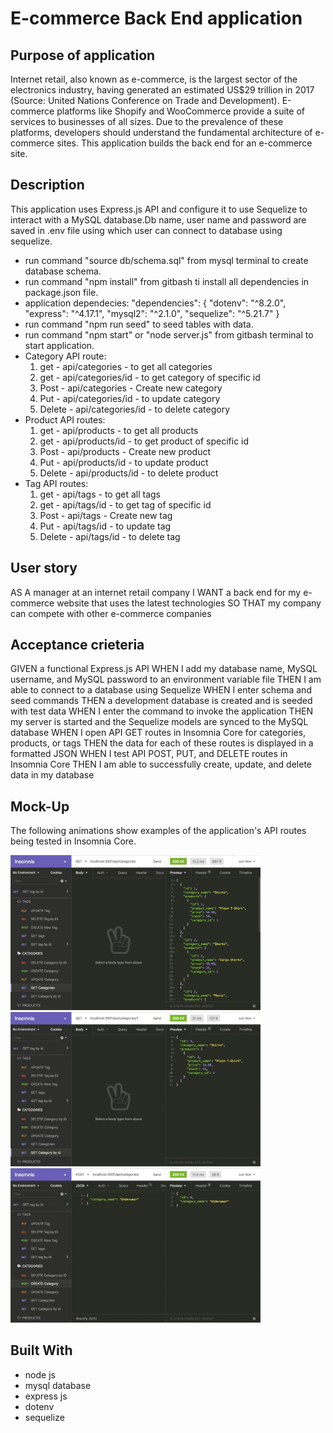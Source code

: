 # E-commerce Back End application

## Purpose of application
Internet retail, also known as e-commerce, is the largest sector of the electronics industry, having generated an estimated US$29 trillion in 2017 (Source: United Nations Conference on Trade and Development). E-commerce platforms like Shopify and WooCommerce provide a suite of services to businesses of all sizes. Due to the prevalence of these platforms, developers should understand the fundamental architecture of e-commerce sites. This application builds the back end for an e-commerce site.

## Description
This application uses Express.js API and configure it to use Sequelize to interact with a MySQL database.Db name, user name and password are saved in .env file using which user can connect to database using sequelize.
* run command "source db/schema.sql" from mysql terminal to create database schema.
* run command "npm install" from gitbash ti install all dependencies in package.json file. 
* application dependecies:
 "dependencies": {
    "dotenv": "^8.2.0",
    "express": "^4.17.1",
    "mysql2": "^2.1.0",
    "sequelize": "^5.21.7"
  }
* run command "npm run seed" to seed tables with data.
* run command "npm start" or "node server.js" from gitbash terminal to start application.
* Category API route:
    1. get - api/categories - to get all categories
    2. get - api/categories/id -  to get category of specific id
    3. Post - api/categories - Create new category
    4. Put - api/categories/id - to update category
    5. Delete - api/categories/id - to delete category
* Product API routes:
    1. get - api/products - to get all products
    2. get - api/products/id -  to get product of specific id
    3. Post - api/products - Create new product
    4. Put - api/products/id - to update product
    5. Delete - api/products/id - to delete product
* Tag API routes:
    1. get - api/tags - to get all tags
    2. get - api/tags/id -  to get tag of specific id
    3. Post - api/tags - Create new tag
    4. Put - api/tags/id - to update tag
    5. Delete - api/tags/id - to delete tag

## User story
AS A manager at an internet retail company
I WANT a back end for my e-commerce website that uses the latest technologies
SO THAT my company can compete with other e-commerce companies

## Acceptance crieteria
GIVEN a functional Express.js API
WHEN I add my database name, MySQL username, and MySQL password to an environment variable file
THEN I am able to connect to a database using Sequelize
WHEN I enter schema and seed commands
THEN a development database is created and is seeded with test data
WHEN I enter the command to invoke the application
THEN my server is started and the Sequelize models are synced to the MySQL database
WHEN I open API GET routes in Insomnia Core for categories, products, or tags
THEN the data for each of these routes is displayed in a formatted JSON
WHEN I test API POST, PUT, and DELETE routes in Insomnia Core
THEN I am able to successfully create, update, and delete data in my database

## Mock-Up
The following animations show examples of the application's API routes being tested in Insomnia Core.

<div>
    <img src="./images/get.gif" width="400px"/> 
</div>

<div>
    <img src="./images/getid.gif" width="400px"/> 
</div>

<div>
    <img src="./images/crud.gif" width="400px"/> 
</div>

## Built With
* node js
* mysql database
* express js 
* dotenv
* sequelize

